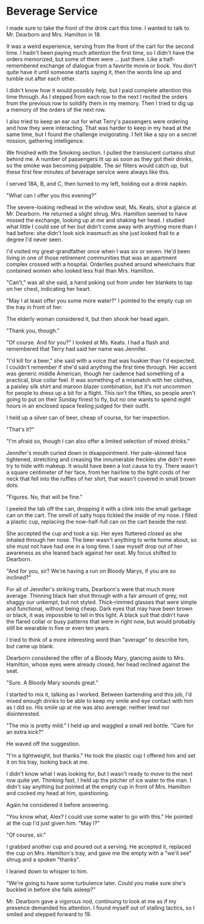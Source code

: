 # Beverage Service

I made sure to take the front of the drink cart this time.
I wanted to talk to Mr. Dearborn and Mrs. Hamilton in 18.

It was a weird experience, serving from the front of the cart for the second time.
I hadn't been paying much attention the first time, so I didn't have the orders memorized, but some of them were … just there.
Like a half-remembered exchange of dialogue from a favorite movie or book.
You don't quite have it until someone starts saying it, then the words line up and tumble out after each other.

I didn't know how it would possibly help, but I paid complete attention this time through.
As I stepped from each row to the next I recited the orders from the previous row to solidify them in my memory.
Then I tried to dig up a memory of the orders of the next row.

I also tried to keep an ear out for what Terry's passengers were ordering and how they were interacting.
That was harder to keep in my head at the same time, but I found the challenge invigorating.
I felt like a spy on a secret mission, gathering intelligence.

We finished with the Smoking section.
I pulled the translucent curtains shut behind me.
A number of passengers lit up as soon as they got their drinks, so the smoke was becoming palpable.
The air filters would catch up, but these first few minutes of beverage service were always like this.

I served 18A, B, and C, then turned to my left, holding out a drink napkin.

"What can I offer you this evening?"

The severe-looking redhead in the window seat, Ms. Keats, shot a glance at Mr. Dearborn.
He returned a slight shrug.
Mrs. Hamilton seemed to have missed the exchange, looking up at me and shaking her head.
I studied what little I could see of her but didn't come away with anything more than I had before: she didn't look sick inasmuch as she just looked frail to a degree I'd never seen.

I'd visited my great-grandfather once when I was six or seven.
He'd been living in one of those retirement communities that was an apartment complex crossed with a hospital.
Orderlies pushed around wheelchairs that contained women who looked less frail than Mrs. Hamilton.

"Can't," was all she said, a hand poking out from under her blankets to tap on her chest, indicating her heart.

"May I at least offer you some more water?"
I pointed to the empty cup on the tray in front of her.

The elderly woman considered it, but then shook her head again.

"Thank you, though."

"Of course.
And for you?"
I looked at Ms. Keats.
I had a flash and remembered that Terry had said her name was Jennifer.

"I'd kill for a beer," she said with a voice that was huskier than I'd expected.
I couldn't remember if she'd said anything the first time through.
Her accent was generic middle American, though her cadence had something of a practical, blue collar feel.
It was something of a mismatch with her clothes, a paisley silk shirt and maroon blazer combination, but it's not uncommon for people to dress up a bit for a flight.
This isn't the fifties, so people aren't going to put on their Sunday finest to fly, but no one wants to spend eight hours in an enclosed space feeling judged for their outfit.

I held up a silver can of beer, cheap of course, for her inspection.

"That's it?"

"I'm afraid so, though I can also offer a limited selection of mixed drinks."

Jennifer's mouth curled down in disappointment.
Her pale-skinned face tightened, stretching and creasing the innumerable freckles she didn't even try to hide with makeup.
It would have been a lost cause to try.
There wasn't a square centimeter of her face, from her hairline to the tight cords of her neck that fell into the ruffles of her shirt, that wasn't covered in small brown dots.

"Figures.
No, that will be fine."

I peeled the tab off the can, dropping it with a clink into the small garbage can on the cart.
The smell of salty hops tickled the inside of my nose.
I filled a plastic cup, replacing the now-half-full can on the cart beside the rest.

She accepted the cup and took a sip.
Her eyes fluttered closed as she inhaled through her nose.
The beer wasn't anything to write home about, so she must not have had one in a long time.
I saw myself drop out of her awareness as she leaned back against her seat.
My focus shifted to Dearborn.

"And for you, sir?
We're having a run on Bloody Marys, if you are so inclined?"

For all of Jennifer's striking traits, Dearborn's were that much more average.
Thinning black hair shot through with a fair amount of grey, not shaggy our unkempt, but not styled.
Thick-rimmed glasses that were simple and functional, without being cheap.
Dark eyes that may have been brown or black, it was impossible to tell in this light.
A black suit that didn't have the flared collar or busy patterns that were in right now, but would probably still be wearable in five or even ten years.

I tried to think of a more interesting word than "average" to describe him, but came up blank.

Dearborn considered the offer of a Bloody Mary, glancing aside to Mrs. Hamilton, whose eyes were already closed, her head reclined against the seat.

"Sure.
A Bloody Mary sounds great."

I started to mix it, talking as I worked.
Between bartending and this job, I'd mixed enough drinks to be able to keep my smile and eye contact with him as I did so.
His smile up at me was also average: neither lewd nor disinterested.

"The mix is pretty mild."
I held up and waggled a small red bottle.
"Care for an extra kick?"

He waved off the suggestion.

"I'm a lightweight, but thanks."
He took the plastic cup I offered him and set it on his tray, looking back at me.

I didn't know what I was looking for, but I wasn't ready to move to the next row quite yet.
Thinking fast, I held up the pitcher of ice water to the man.
I didn't say anything but pointed at the empty cup in front of Mrs. Hamilton and cocked my head at him, questioning.

Again he considered it before answering.

"You know what, Alex?
I could use some water to go with this."
He pointed at the cup I'd just given him.
"May I?"

"Of course, sir."

I grabbed another cup and poured out a serving.
He accepted it, replaced the cup on Mrs. Hamilton's tray, and gave me the empty with a "we'll see" shrug and a spoken "thanks".

I leaned down to whisper to him.

"We're going to have some turbulence later.
Could you make sure she's buckled in before she falls asleep?"

Mr. Dearborn gave a vigorous nod, continuing to look at me as if my presence demanded his attention.
I found myself out of stalling tactics, so I smiled and stepped forward to 19.

